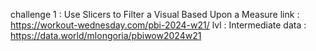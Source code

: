 challenge 1 : Use Slicers to Filter a Visual Based Upon a Measure
link : https://workout-wednesday.com/pbi-2024-w21/
lvl : Intermediate
data : https://data.world/mlongoria/pbiwow2024w21
